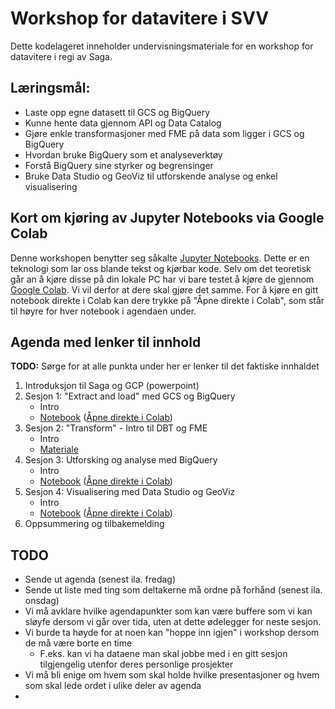 # Workshop for datavitere i SVV

Dette kodelageret inneholder undervisningsmateriale for en workshop for datavitere i regi av Saga.

## Læringsmål:
- Laste opp egne datasett til GCS og BigQuery
- Kunne hente data gjennom API og Data Catalog
- Gjøre enkle transformasjoner med FME på data som ligger i GCS og BigQuery
- Hvordan bruke BigQuery som et analyseverktøy
- Forstå BigQuery sine styrker og begrensinger
- Bruke Data Studio og GeoViz til utforskende analyse og enkel visualisering

## Kort om kjøring av Jupyter Notebooks via Google Colab

Denne workshopen benytter seg såkalte [Jupyter Notebooks](https://jupyter.org/). Dette er en teknologi som lar oss blande tekst og kjørbar kode. Selv om det teoretisk går an å kjøre disse på din lokale PC har vi bare testet å kjøre de gjennom [Google Colab](https://colab.research.google.com/notebooks/). Vi vil derfor at dere skal gjøre det samme. For å kjøre en gitt notebook direkte i Colab kan dere trykke på "Åpne direkte i Colab", som står til høyre for hver notebook i agendaen under.

## Agenda med lenker til innhold

**TODO:** Sørge for at alle punkta under her er lenker til det faktiske innhaldet

1. Introduksjon til Saga og GCP (powerpoint)
2. Sesjon 1: "Extract and load" med GCS og BigQuery
    - Intro
    - [Notebook](./workshop_sesjon1.ipynb) ([Åpne direkte i Colab](https://colab.research.google.com/github/svvsaga/datascience_workshop/blob/main/workshop_sesjon1.ipynb))
3. Sesjon 2: "Transform" - Intro til DBT og FME
    - Intro
    - [Materiale](./workshop_sesjon2_material/)
4. Sesjon 3: Utforsking og analyse med BigQuery
    - Intro
    - [Notebook](./workshop_sesjon3.ipynb) ([Åpne direkte i Colab](https://colab.research.google.com/github/svvsaga/datascience_workshop/blob/main/workshop_sesjon3.ipynb))
5. Sesjon 4: Visualisering med Data Studio og GeoViz
    - Intro
    - [Notebook](./Dataviter_WS_del_4.ipynb) ([Åpne direkte i Colab](https://colab.research.google.com/github/svvsaga/datascience_workshop/blob/main/Dataviter_WS_del_4.ipynb))
7. Oppsummering og tilbakemelding

## TODO

- Sende ut agenda (senest ila. fredag)
- Sende ut liste med ting som deltakerne må ordne på forhånd (senest ila. onsdag)
- Vi må avklare hvilke agendapunkter som kan være buffere som vi kan sløyfe dersom vi går over tida, uten at dette ødelegger for neste sesjon.
- Vi burde ta høyde for at noen kan "hoppe inn igjen" i workshop dersom de må være borte en time
  - F.eks. kan vi ha dataene man skal jobbe med i en gitt sesjon tilgjengelig utenfor deres personlige prosjekter
- Vi må bli enige om hvem som skal holde hvilke presentasjoner og hvem som skal lede ordet i ulike deler av agenda
- 
